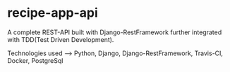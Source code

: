 # recipe-app-api
A complete REST-API built with Django-RestFramework further integrated with TDD(Test Driven Development).

Technologies used --> Python, Django, Django-RestFramework, Travis-CI, Docker, PostgreSql 
